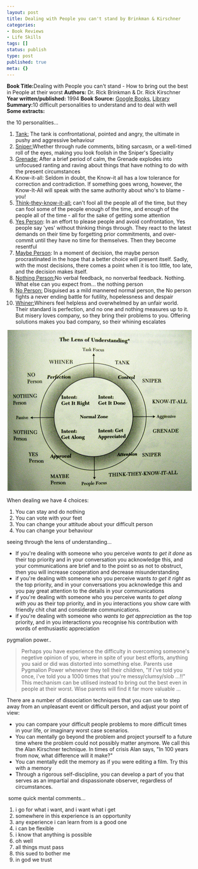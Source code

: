 ```yaml
---
layout: post
title: Dealing with People you can't stand by Brinkman & Kirschner
categories:
- Book Reviews
- Life Skills
tags: []
status: publish
type: post
published: true
meta: {}
---
```

<strong>Book Title:</strong>Dealing with People you can't stand - How to bring out the best in People at their worst
<strong>Authors:</strong> Dr. Rick Brinkman &amp; Dr. Rick Kirschner
<strong>Year written/published:</strong> 1994
<strong>Book Source:</strong> <a href="http://books.google.com/books?id=EWJA2K011mEC&amp;pg=PP1&amp;dq=Dealing+with+People+you+can%27t+stand+by+Brinkman+%26+Kirschner&amp;sig=ZY_iyh5tg_GC5o0fZ50FxvHFrBg">Google Books</a>, <a href="http://vistaweb.nlb.gov.sg/cgi-bin/cw_cgi?fullRecord+23876+3002+10755195+1+0">Library</a>
<strong>Summary:</strong>10 difficult personalities to understand and to deal with well
<strong>Some extracts:</strong>

the 10 personalities...
<ol>
	<li><u>Tank:</u> The tank is confrontational, pointed and angry, the ultimate in pushy and aggressive behaviour</li>
	<li><u>Sniper:</u>Whether through rude comments, biting sarcasm, or a well-timed roll of the eyes, making you look foolish in the Sniper's Speciality</li>
	<li><u>Grenade:</u> After a brief period of calm, the Grenade explodes into unfocused ranting and raving about things that have nothing to do with the present circumstances</li>
	<li>Know-it-all: Seldom in doubt, the Know-it all has a low tolerance for correction and contradiction. If something goes wrong, however, the Know-It-All will speak with the same authority about who's to blame - you!</li>
	<li><u>Think-they-know-it-all:</u> can't fool all the people all of the time, but they can fool some of the people enough of the time, and enough of the people all of the time - all for the sake of getting some attention</li>
	<li><u>Yes Person</u>: In an effort to please people and avoid confrontation, Yes people say 'yes' without thinking things through. They react to the latest demands on their time by forgetting prior commitments, and over-commit until they have no time for themselves. Then they become resentful</li>
	<li><u>Maybe Person</u>: In a moment of decision, the maybe person procrastinated in the hope that a better choice will present itself. Sadly, with the most decisions, there comes a point when it is too little, too late, and the decision makes itself.</li>
	<li><u>Nothing Person:</u>No verbal feedback, no nonverbal feedback. Nothing. What else can you expect from... the nothing person</li>
	<li><u>No Person:</u> Disguised as a mild mannered normal person, the No person fights a never ending battle for futility, hopelessness and despair</li>
	<li><u>Whiner:</u>Whiners feel helpless and overwhelmed by an unfair world. Their standard is perfection, and no one and nothing measures up to it. But misery loves company, so they bring their problems to you. Offering solutions makes you bad company, so their whining escalates</li>
</ol>
<p align="center"><img width="500" src="/img/dealing_people.jpg" height="437" style="width: 500px; height: 437px" /></p>
When dealing we have 4 choices:
<ol>
	<li>You can stay and do nothing</li>
	<li>You can vote with your feet</li>
	<li>You can change your attitude about your difficult person</li>
	<li>You can change your behaviour</li>
</ol>
seeing through the lens of understanding...
<ul>
	<li>If you're dealing with someone who you perceive <em>wants to get it done</em> as their top priority and in your conversation you acknowledge this, and your communications are brief and to the point so as not to obstruct, then you will increase cooperation and decrease misunderstanding</li>
	<li>if you're dealing with someone who you perceive wants <em>to get it right</em> as the top priority, and in your conversations you acknowledge this and you pay great attention to the details in your communications</li>
	<li>if you're dealing with someone who you perceive wants <em>to get along with you</em> as their top priority, and in you interactions you show care with friendly chit chat and considerate communications.</li>
	<li>if you're dealing with someone who <em>wants to get appreciation</em> as the top priority, and in you interactions you recognise his contribution with words of enthusiastic appreciation</li>
</ul>
pygmalion power..
<blockquote>Perhaps you have experience the difficulty in overcoming someone's negetive opinion of you, where in spite of your best efforts, anything you said or did was distorted into something else. Parents use Pygmalion Power whenever they tell their children, "If i've told you once, i've told you a 1000 times that you're messy/clumsy/slob ...!!" This mechanism can be utilised instead to bring out the best even in people at their worst. Wise parents will find it far more valuable ...</blockquote>
There are a number of dissociation techniques that you can use to step away from an unpleasant event or difficult person, and adjust your point of view:
<ul>
	<li>you can compare your difficult people problems to more difficult times in your life, or imaginary worst case scenarios.</li>
	<li>You can mentally go beyond the problem and project yourself to a future time where the problem could not possibly matter anymore. We call this the Alan Kirschner technique. In times of crisis Alan says, "In 100 years from now, what difference will it make?"</li>
	<li>You can mentally edit the memory as if you were editing a film. Try this with a memory</li>
	<li>Through a rigorous self-discipline, you can develop a part of you that serves as an impartial and dispassionate observer, regardless of circumstances.</li>
</ul>
 some quick mental comments...
<ol>
	<li>i go for what i want, and i want what i get</li>
	<li>somewhere in this experience is an opportunity</li>
	<li>any experience i can learn from is a good one</li>
	<li>i can be flexible</li>
	<li>i know that anything is possible</li>
	<li>oh well</li>
	<li>all things must pass</li>
	<li>this sued to bother me</li>
	<li>in god we trust</li>
</ol>
